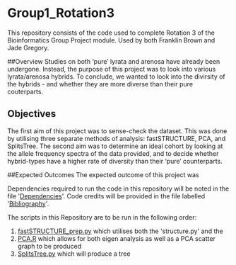 # Group1_Rotation3
This repository consists of the code used to complete Rotation 3 of the Bioinformatics Group Project module. Used by both Franklin Brown and Jade Gregory.

##Overview
Studies on both ‘pure’ lyrata and arenosa have already been undergone. Instead, the purpose of this project was to look into various lyrata/arenosa hybrids. To conclude, we wanted to look into the divirsity of the hybrids - and whether they are more diverse than their pure couterparts.

## Objectives
The first aim of this project was to sense-check the dataset. This was done by utilising three separate methods of analysis: fastSTRUCTURE, PCA, and SplitsTree. The second aim was to determine an ideal cohort by looking at the allele frequency spectra of the data provided, and to decide whether hybrid-types have a higher rate of diversity than their ‘pure’ counterparts.

##Expected Outcomes
The expected outcome of this project was

Dependencies required to run the code in this repository will be noted in the file '[Dependencies]()'. Code credits will be provided in the file labelled '[Bibliography]()'.

The scripts in this Repository are to be run in the following order:
1) [fastSTRUCTURE_prep.py]() which utilises both the 'structure.py' and the
2) [PCA.R](PCA.R) which allows for both eigen analysis as well as a PCA scatter graph to be produced
4) [SplitsTree.py]() which will produce a tree
